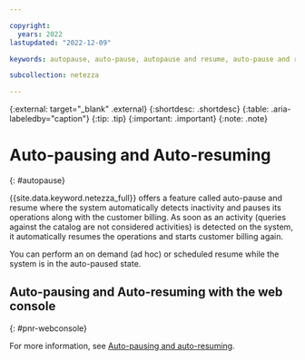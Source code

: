 ```yaml
---

copyright:
  years: 2022
lastupdated: "2022-12-09"

keywords: autopause, auto-pause, autopause and resume, auto-pause and resume, auto-resume, resume, auto resuming Netezza, auto pausing Netezza

subcollection: netezza

---
```


{:external: target="_blank" .external}
{:shortdesc: .shortdesc}
{:table: .aria-labeledby="caption"}
{:tip: .tip}
{:important: .important}
{:note: .note}

# Auto-pausing and Auto-resuming
{: #autopause}

{{site.data.keyword.netezza_full}} offers a feature called auto-pause and resume where the system automatically detects inactivity and pauses its operations along with the customer billing. As soon as an activity (queries against the catalog are not considered activities) is detected on the system, it automatically resumes the operations and starts customer billing again.

You can perform an on demand (ad hoc) or scheduled resume while the system is in the auto-paused state.

## Auto-pausing and Auto-resuming with the web console
{: #pnr-webconsole}

For more information, see [Auto-pausing and auto-resuming](/docs/netezza?topic=netezza-patterns&interface=ui#autopnr-console).
